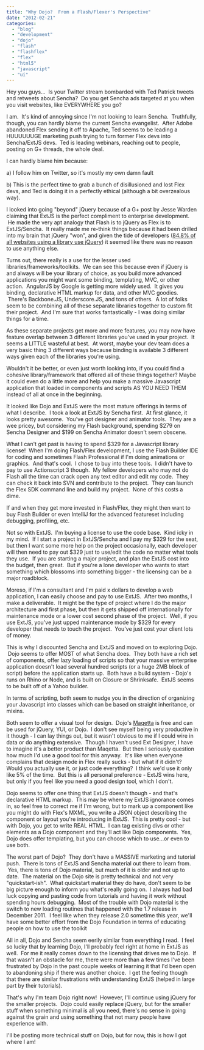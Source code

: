 ```yaml
---
title: "Why Dojo?  From a Flash/Flexer's Perspective"
date: "2012-02-21"
categories:
  - "blog"
  - "development"
  - "dojo"
  - "flash"
  - "flashflex"
  - "flex"
  - "html5"
  - "javascript"
  - "ui"
---
```


Hey you guys...  Is your Twitter stream bombarded with Ted Patrick tweets and retweets about Sencha?  Do you get Sencha ads targeted at you when you visit websites, like EVERYWHERE you go?

I am.  It's kind of annoying since I'm not looking to learn Sencha.  Truthfully, though, you can hardly blame the current Sencha evangelist.  After Adobe abandoned Flex sending it off to Apache, Ted seems to be leading a HUUUUUUGE marketing push trying to turn former Flex devs into Sencha/ExtJS devs.  Ted is leading webinars, reaching out to people, posting on G+ threads, the whole deal.

I can hardly blame him because:

a) I follow him on Twitter, so it's mostly my own damn fault

b) This is the perfect time to grab a bunch of disillusioned and lost Flex devs, and Ted is doing it in a perfectly ethical (although a bit overzealous way).

I looked into going "beyond" jQuery because of a G+ post by Jesse Warden claiming that ExtJS is the perfect compliment to enterprise development.  He made the very apt analogy that Flash is to jQuery as Flex is to ExtJS/Sencha.  It really made me re-think things because it had been drilled into my brain that jQuery "won", and given the tide of developers ([84.8% of all websites using a library use jQuery](http://w3techs.com/technologies/cross/javascript_library/ranking)) it seemed like there was no reason to use anything else.

Turns out, there really is a use for the lesser used libraries/frameworks/toolkits.  We can see this because even if jQuery is and always will be your library of choice, as you build more advanced applications you might want some binding, templating, MVC, or other action.  AngularJS by Google is getting more widely used.  It gives you binding, declarative HTML markup for data, and other MVC goodies.  There's Backbone.JS, Underscore.JS, and tons of others.  A lot of folks seem to be combining all of these separate libraries together to custom fit their project.  And I'm sure that works fantastically - I was doing similar things for a time.

As these separate projects get more and more features, you may now have feature overlap between 3 different libraries you've used in your project.  It seems a LITTLE wasteful at best.  At worst, maybe your dev team does a very basic thing 3 different ways because binding is available 3 different ways given each of the libraries you're using.

Wouldn't it be better, or even just worth looking into, if you could find a cohesive library/framework that offered all of these things together? Maybe it could even do a little more and help you make a massive Javascript application that loaded in components and scripts AS YOU NEED THEM instead of all at once in the beginning.

It looked like Dojo and ExtJS were the most mature offerings in terms of what I describe.  I took a look at ExtJS by Sencha first.  At first glance, it looks pretty awesome.  You've got designer and animator tools.  They are a wee pricey, but considering my Flash background, spending $279 on Sencha Designer and $199 on Sencha Animator doesn't seem obscene.

What I can't get past is having to spend $329 for a Javascript library license!  When I'm doing Flash/Flex development, I use the Flash Builder IDE for coding and sometimes Flash Professional if I'm doing animations or graphics.  And that's cool.  I chose to buy into these tools.  I didn't have to pay to use Actionscript 3 though.  My fellow developers who may not do Flash all the time can crack open any text editor and edit my code.  They can check it back into SVN and contribute to the project.  They can launch the Flex SDK command line and build my project.  None of this costs a dime.

If and when they get more invested in Flash/Flex, they might then want to buy Flash Builder or even IntelliJ for the advanced featureset including debugging, profiling, etc.

Not so with ExtJS.  I'm buying a license to use the code base.  Kind icky in my mind.  If I start a project in ExtJS/Sencha and I pay my $329 for the seat, but then I want some more help on the project occasionally, each developer will then need to pay out $329 just to use/edit the code no matter what tools they use.  If you are starting a major project, and plan the ExtJS cost into the budget, then great.  But if you're a lone developer who wants to start something which blossoms into something bigger - the licensing can be a major roadblock.

Moreso, if I'm a consultant and I'm paid x dollars to develop a web application, I can easily choose and pay to use ExtJS.  After two months, I make a deliverable.  It might be the type of project where I do the major architecture and first phase, but then it gets shipped off internationally for maintenance mode or a lower cost second phase of the project.  Well, if you use ExtJS, you've just upped maintenance mode by $329 for every developer that needs to touch the project.  You've just cost your client lots of money.

This is why I discounted Sencha and ExtJS and moved on to exploring Dojo.  Dojo seems to offer MOST of what Sencha does.  They both have a rich set of components, offer lazy loading of scripts so that your massive enterprise application doesn't load several hundred scripts (or a huge 2MB block of script) before the application starts up.  Both have a build system - Dojo's runs on Rhino or Node, and is built on Closure or Shrinksafe.  ExtJS seems to be built off of a Yahoo builder.

In terms of scripting, both seem to nudge you in the direction of organizing your Javascript into classes which can be based on straight inheritance, or mixins.

Both seem to offer a visual tool for design.  Dojo's [Maqetta](http://maqetta.org/) is free and can be used for jQuery, YUI, or Dojo.  I don't see myself being very productive in it though - I can lay things out, but it wasn't obvious to me if I could wire in data or do anything extensive.  Though I haven't used Ext Designer, I have to imagine it's a better product than Maqetta.  But then I seriously question how much I'd use a good tool for this anyway.  It's like when everyone complains that design mode in Flex really sucks - but what if it didn't? Would you actually use it, or just code everything?  I think we'd use it only like 5% of the time.  But this is all personal preference - ExtJS wins here, but only if you feel like you need a good design tool, which I don't.

Dojo seems to offer one thing that ExtJS doesn't though - and that's declarative HTML markup.  This may be where my ExtJS ignorance comes in, so feel free to correct me if I'm wrong, but to mark up a component like you might do with Flex's MXML, you write a JSON object describing the component or layout you're introducing in ExtJS.  This is pretty cool - but with Dojo, you get to write REAL HTML.  I can tag existing divs or other elements as a Dojo component and they'll act like Dojo components.  Yes, Dojo does offer templating, but you can choose which to use...or even to use both.

The worst part of Dojo?  They don't have a MASSIVE marketing and tutorial push.  There is tons of ExtJS and Sencha material out there to learn from.  Yes, there is tons of Dojo material, but much of it is older and not up to date.  The material on the Dojo site is pretty technical and not very "quickstart-ish".  What quickstart material they do have, don't seem to be big picture enough to inform you what's really going on.  I always had bad luck copying and pasting code from tutorials and having it work without spending hours debugging.  Most of the trouble with Dojo material is the switch to new loading routines that happened with the 1.7 release in December 2011.  I feel like when they release 2.0 sometime this year, we'll have some better effort from the Dojo Foundation in terms of educating people on how to use the toolkit

All in all, Dojo and Sencha seem eerily similar from everything I read.  I feel so lucky that by learning Dojo, I'll probably feel right at home in ExtJS as well.  For me it really comes down to the licensing that drives me to Dojo.  If that wasn't an obstacle for me, there were more than a few times I've been frustrated by Dojo in the past couple weeks of learning it that I'd been open to abandoning ship if there was another choice.  I get the feeling though that there are similar frustrations with understanding ExtJS (helped in large part by their tutorials).

That's why I'm team Dojo right now!  However, I'll continue using jQuery for the smaller projects.  Dojo could easily replace jQuery, but for the smaller stuff when something minimal is all you need, there's no sense in going against the grain and using something that not many people have experience with.

I'll be posting more technical stuff on Dojo, but for now, this is how I got where I am!
